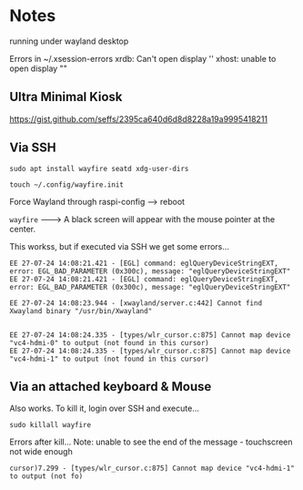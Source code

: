 # Notes

running under wayland desktop

Errors in ~/.xsession-errors
    xrdb: Can't open display ''
    xhost:  unable to open display ""


## Ultra Minimal Kiosk

https://gist.github.com/seffs/2395ca640d6d8d8228a19a9995418211

## Via SSH

```
sudo apt install wayfire seatd xdg-user-dirs

touch ~/.config/wayfire.init

```

Force Wayland through raspi-config --> reboot

```wayfire``` ---> A black screen will appear with the mouse pointer at the center.

This workss, but if executed via SSH we get some errors...

```
EE 27-07-24 14:08:21.421 - [EGL] command: eglQueryDeviceStringEXT, error: EGL_BAD_PARAMETER (0x300c), message: "eglQueryDeviceStringEXT"
EE 27-07-24 14:08:21.421 - [EGL] command: eglQueryDeviceStringEXT, error: EGL_BAD_PARAMETER (0x300c), message: "eglQueryDeviceStringEXT"

EE 27-07-24 14:08:23.944 - [xwayland/server.c:442] Cannot find Xwayland binary "/usr/bin/Xwayland"


EE 27-07-24 14:08:24.335 - [types/wlr_cursor.c:875] Cannot map device "vc4-hdmi-0" to output (not found in this cursor)
EE 27-07-24 14:08:24.335 - [types/wlr_cursor.c:875] Cannot map device "vc4-hdmi-1" to output (not found in this cursor)
```

## Via an attached keyboard & Mouse

Also works. To kill it, login over SSH and execute...

```sudo killall wayfire```

Errors after kill...  Note: unable to see the end of the message - touchscreen not wide enough

```
cursor)7.299 - [types/wlr_cursor.c:875] Cannot map device "vc4-hdmi-1" to output (not fo)
```

